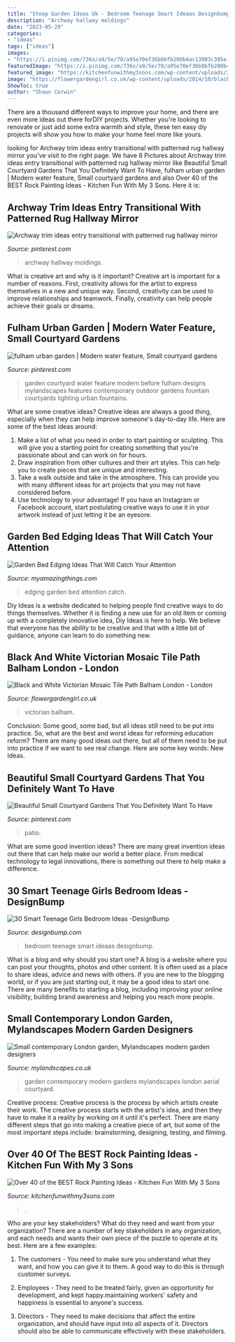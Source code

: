 ```yaml
---
title: "Steep Garden Ideas Uk - Bedroom Teenage Smart Ideaas Designbump"
description: "Archway hallway moldings"
date: "2023-05-29"
categories:
- "ideas"
tags: ["ideas"]
images:
- "https://i.pinimg.com/736x/a9/5e/70/a95e70ef36b8bfb200b4ac13903c395e--custom-cabinetry-moldings.jpg"
featuredImage: "https://i.pinimg.com/736x/a9/5e/70/a95e70ef36b8bfb200b4ac13903c395e--custom-cabinetry-moldings.jpg"
featured_image: "https://kitchenfunwithmy3sons.com/wp-content/uploads/2017/02/painted-owl-stones.jpg"
image: "https://flowergardengirl.co.uk/wp-content/uploads/2014/10/black-and-white-victorian-mosaic-tile-path-balham-york-stone-london-4.jpg"
ShowToc: true
author: "Shaun Corwin"
---
```



There are a thousand different ways to improve your home, and there are even more ideas out there forDIY projects. Whether you're looking to renovate or just add some extra warmth and style, these ten easy diy projects will show you how to make your home feel more like yours.

	

		
looking for Archway trim ideas entry transitional with patterned rug hallway mirror you've visit to the right page. We have 8 Pictures about Archway trim ideas entry transitional with patterned rug hallway mirror like Beautiful Small Courtyard Gardens That You Definitely Want To Have, fulham urban garden | Modern water feature, Small courtyard gardens and also Over 40 of the BEST Rock Painting Ideas - Kitchen Fun With My 3 Sons. Here it is:
		
    
## Archway Trim Ideas Entry Transitional With Patterned Rug Hallway Mirror

<img loading=lazy src="https://i.pinimg.com/736x/a9/5e/70/a95e70ef36b8bfb200b4ac13903c395e--custom-cabinetry-moldings.jpg" onerror="this.onerror=null;this.src='https://tse2.mm.bing.net/th?id=OIP.90RudIAM30zJlkxaBJmllgHaLH&amp;pid=15.1';" alt="Archway trim ideas entry transitional with patterned rug hallway mirror">

_Source: pinterest.com_

>archway hallway moldings. 

	

What is creative art and why is it important?
Creative art is important for a number of reasons. First, creativity allows for the artist to express themselves in a new and unique way. Second, creativity can be used to improve relationships and teamwork. Finally, creativity can help people achieve their goals or dreams.

    
## Fulham Urban Garden | Modern Water Feature, Small Courtyard Gardens

<img loading=lazy src="https://i.pinimg.com/736x/c5/b5/8e/c5b58ec2952002fdbd9930636ad6f91d.jpg" onerror="this.onerror=null;this.src='https://tse2.mm.bing.net/th?id=OIP.fWTuJhBd231-PZVndbEpgwAAAA&amp;pid=15.1';" alt="fulham urban garden | Modern water feature, Small courtyard gardens">

_Source: pinterest.com_

>garden courtyard water feature modern before fulham designs mylandscapes features contemporary outdoor gardens fountain courtyards lighting urban fountains. 

	

What are some creative ideas?
Creative ideas are always a good thing, especially when they can help improve someone's day-to-day life. Here are some of the best ideas around: 
1. Make a list of what you need in order to start painting or sculpting. This will give you a starting point for creating something that you're passionate about and can work on for hours. 
2. Draw inspiration from other cultures and their art styles. This can help you to create pieces that are unique and interesting. 
3. Take a walk outside and take in the atmosphere. This can provide you with many different ideas for art projects that you may not have considered before. 
4. Use technology to your advantage! If you have an Instagram or Facebook account, start postulating creative ways to use it in your artwork instead of just letting it be an eyesore.

    
## Garden Bed Edging Ideas That Will Catch Your Attention

<img loading=lazy src="http://myamazingthings.com/wp-content/uploads/2017/04/decor10.jpg" onerror="this.onerror=null;this.src='https://tse1.mm.bing.net/th?id=OIP.7cbfiZV1p367mWG6JDiXgAHaFj&amp;pid=15.1';" alt="Garden Bed Edging Ideas That Will Catch Your Attention">

_Source: myamazingthings.com_

>edging garden bed attention catch. 

	

Diy Ideas is a website dedicated to helping people find creative ways to do things themselves. Whether it is finding a new use for an old item or coming up with a completely innovative idea, Diy Ideas is here to help. We believe that everyone has the ability to be creative and that with a little bit of guidance, anyone can learn to do something new.

    
## Black And White Victorian Mosaic Tile Path Balham London - London

<img loading=lazy src="https://flowergardengirl.co.uk/wp-content/uploads/2014/10/black-and-white-victorian-mosaic-tile-path-balham-york-stone-london-4.jpg" onerror="this.onerror=null;this.src='https://tse4.mm.bing.net/th?id=OIP.CWtxxynknyyZtj3C6ldhggHaJ4&amp;pid=15.1';" alt="Black and White Victorian Mosaic Tile Path Balham London - London">

_Source: flowergardengirl.co.uk_

>victorian balham. 

	

Conclusion: Some good, some bad, but all ideas still need to be put into practice.
So, what are the best and worst ideas for reforming education reform? There are many good ideas out there, but all of them need to be put into practice if we want to see real change. Here are some key words: New Ideas.

    
## Beautiful Small Courtyard Gardens That You Definitely Want To Have

<img loading=lazy src="https://i.pinimg.com/736x/4d/04/41/4d044169692ea9d3b0350f1e956743cf.jpg" onerror="this.onerror=null;this.src='https://tse3.mm.bing.net/th?id=OIP.DGJo1_Yx0Q2H71Y9KNW6EQHaKz&amp;pid=15.1';" alt="Beautiful Small Courtyard Gardens That You Definitely Want To Have">

_Source: pinterest.com_

>patio. 

	

What are some good invention ideas?
There are many great invention ideas out there that can help make our world a better place. From medical technology to legal innovations, there is something out there to help make a difference.

    
## 30 Smart Teenage Girls Bedroom Ideas -DesignBump

<img loading=lazy src="https://cdn.designbump.com/wp-content/uploads/2014/09/teenage-girl-bedroom-ideaas-021.jpg" onerror="this.onerror=null;this.src='https://tse4.mm.bing.net/th?id=OIP.FQBgBMBvWRfQuM43jNJgswHaLH&amp;pid=15.1';" alt="30 Smart Teenage Girls Bedroom Ideas -DesignBump">

_Source: designbump.com_

>bedroom teenage smart ideaas designbump. 

	

What is a blog and why should you start one?
A blog is a website where you can post your thoughts, photos and other content. It is often used as a place to share ideas, advice and news with others. If you are new to the blogging world, or if you are just starting out, it may be a good idea to start one. There are many benefits to starting a blog, including improving your online visibility, building brand awareness and helping you reach more people.

    
## Small Contemporary London Garden, Mylandscapes Modern Garden Designers

<img loading=lazy src="https://www.mylandscapes.co.uk/small-gardens/small-contemporary-garden/modern-small-city-courtyard-garden-london.jpg" onerror="this.onerror=null;this.src='https://tse4.mm.bing.net/th?id=OIP.LpM6uwqmu1sKD6ZV3CBPTAHaEo&amp;pid=15.1';" alt="Small contemporary London garden, Mylandscapes modern garden designers">

_Source: mylandscapes.co.uk_

>garden contemporary modern gardens mylandscapes london aerial courtyard. 

	

Creative process:
Creative process is the process by which artists create their work. The creative process starts with the artist's idea, and then they have to make it a reality by working on it until it's perfect. There are many different steps that go into making a creative piece of art, but some of the most important steps include: brainstorming, designing, testing, and filming.

    
## Over 40 Of The BEST Rock Painting Ideas - Kitchen Fun With My 3 Sons

<img loading=lazy src="https://kitchenfunwithmy3sons.com/wp-content/uploads/2017/02/painted-owl-stones.jpg" onerror="this.onerror=null;this.src='https://tse3.mm.bing.net/th?id=OIP.txQIiOSuxTO8OIvk8gobawHaHa&amp;pid=15.1';" alt="Over 40 of the BEST Rock Painting Ideas - Kitchen Fun With My 3 Sons">

_Source: kitchenfunwithmy3sons.com_

>. 

	

Who are your key stakeholders? What do they need and want from your organization?
There are a number of key stakeholders in any organization, and each needs and wants their own piece of the puzzle to operate at its best. Here are a few examples:
1. The customers - You need to make sure you understand what they want, and how you can give it to them. A good way to do this is through customer surveys.

2. Employees - They need to be treated fairly, given an opportunity for development, and kept happy.maintaining workers' safety and happiness is essential to anyone's success.

3. Directors - They need to make decisions that affect the entire organization, and should have input into all aspects of it. Directors should also be able to communicate effectively with these stakeholders.


